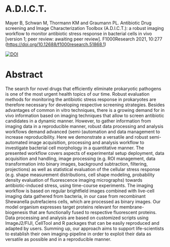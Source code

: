 # A.D.I.C.T.
Mayer B, Schwan M, Thormann KM and Graumann PL. Antibiotic Drug screening and Image Characterization Toolbox (A.D.I.C.T.): a robust imaging workflow to monitor antibiotic stress response in bacterial cells in vivo [version 1; peer review: awaiting peer review]. F1000Research 2021, 10:277 (https://doi.org/10.12688/f1000research.51868.1) 


[![DOI](https://zenodo.org/badge/332045171.svg)](https://zenodo.org/badge/latestdoi/332045171)

# Abstract
The search for novel drugs that efficiently eliminate prokaryotic pathogens is one of the most urgent health topics of our time. Robust evaluation methods for monitoring the antibiotic stress response in prokaryotes are therefore necessary for developing respective screening strategies. Besides advantages of common in vitro techniques, there is a growing demand for in vivo information based on imaging techniques that allow to screen antibiotic candidates in a dynamic manner. However, to gather information from imaging data in a reproducible manner, robust data processing and analysis workflows demand advanced (semi-)automation and data management to increase reproducibility. Here we demonstrate a versatile and robust semi-automated image acquisition, processing and analysis workflow to investigate bacterial cell morphology in a quantitative manner. The presented workflow covers aspects of experimental setup deployment, data acquisition and handling, image processing (e.g. ROI management, data transformation into binary images, background subtraction, filtering, projections) as well as statistical evaluation of the cellular stress response (e.g. shape measurement distributions, cell shape modeling, probability density evaluation of fluorescence imaging micrographs) towards antibiotic-induced stress, using time-course experiments. The imaging workflow is based on regular brightfield images combined with live-cell imaging data gathered from bacteria, in our case from recombinant Shewanella putrefaciens cells, which are processed as binary images. Our model organism expresses target proteins relevant for membrane-biogenesis that are functionally fused to respective fluorescent proteins. Data processing and analysis are based on customized scripts using ImageJ2/FIJI, CellTool and R packages that can be easily reproduced and adapted by users. Summing up, our approach aims to support life-scientists to establish their own imaging-pipeline in order to exploit their data as versatile as possible and in a reproducible manner.
